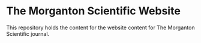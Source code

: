 # The Morganton Scientific Website

This repository holds the content for the website content for The Morganton Scientific journal.
